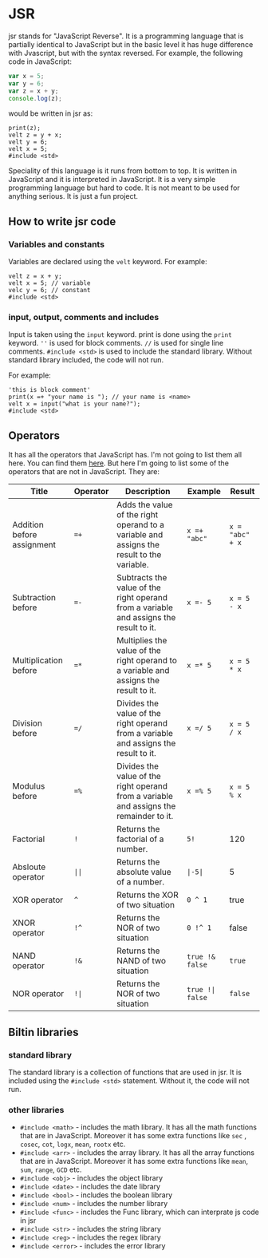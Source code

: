 # JSR

jsr stands for "JavaScript Reverse". It is a programming language that is partially identical to JavaScript but in the basic level it has huge difference with Jvascript, but with the syntax reversed. For example, the following code in JavaScript:

```js
var x = 5;
var y = 6;
var z = x + y;
console.log(z);
```

would be written in jsr as:

```jsr
print(z);
velt z = y + x;
velt y = 6;
velt x = 5;
#include <std>
```

Speciality of this language is it runs from bottom to top. It is written in JavaScript and it is interpreted in JavaScript. It is a very simple programming language but hard to code. It is not meant to be used for anything serious. It is just a fun project.

## How to write jsr code

### Variables and constants

Variables are declared using the `velt` keyword. For example:

```jsr
velt z = x + y;
velt x = 5; // variable
velc y = 6; // constant
#include <std>
```

### input, output, comments and includes

Input is taken using the `input` keyword. print is done using the `print` keyword. `''` is used for block comments. `//` is used for single line comments. `#include <std>` is used to include the standard library. Without standard library included, the code will not run.

For example:

```jsr
'this is block comment'
print(x =+ "your name is "); // your name is <name>
velt x = input("what is your name?");
#include <std>
```

## Operators

It has all the operators that JavaScript has. I'm not going to list them all here. You can find them [here](https://developer.mozilla.org/en-US/docs/Web/JavaScript/Guide/Expressions_and_Operators). But here I'm going to list some of the operators that are not in JavaScript. They are:

| Title                      | Operator | Description                                                                               | Example          | Result          |
| -------------------------- | -------- | ----------------------------------------------------------------------------------------- | ---------------- | --------------- |
| Addition before assignment | `=+`     | Adds the value of the right operand to a variable and assigns the result to the variable. | `x =+ "abc"`     | `x = "abc" + x` |
| Subtraction before         | `=-`     | Subtracts the value of the right operand from a variable and assigns the result to it.    | `x =- 5`         | `x = 5 - x`     |
| Multiplication before      | `=*`     | Multiplies the value of the right operand to a variable and assigns the result to it.     | `x =* 5`         | `x = 5 * x`     |
| Division before            | `=/`     | Divides the value of the right operand from a variable and assigns the result to it.      | `x =/ 5`         | `x = 5 / x`     |
| Modulus before             | `=%`     | Divides the value of the right operand from a variable and assigns the remainder to it.   | `x =% 5`         | `x = 5 % x`     |
| Factorial                  | `!`      | Returns the factorial of a number.                                                        | `5!`             | 120             |
| Absloute operator          | `\|\|`   | Returns the absolute value of a number.                                                   | `\|-5\|`         | 5               |
| XOR operator               | `^`      | Returns the XOR of two situation                                                          | `0 ^ 1`          | true            |
| XNOR operator              | `!^`     | Returns the NOR of two situation                                                          | `0 !^ 1`         | false           |
| NAND operator              | `!&`     | Returns the NAND of two situation                                                         | `true !& false`  | `true`          |
| NOR operator               | `!\|`    | Returns the NOR of two situation                                                          | `true !\| false` | `false`         |

## Biltin libraries

### standard library

The standard library is a collection of functions that are used in jsr. It is included using the `#include <std>` statement. Without it, the code will not run.

### other libraries

- `#include <math>` - includes the math library. It has all the math functions that are in JavaScript. Moreover it has some extra functions like `sec` , `cosec`, `cot`, `logx`, `mean`, `rootx` etc.
- `#include <arr>` - includes the array library. It has all the array functions that are in JavaScript. Moreover it has some extra functions like `mean`, `sum`, `range`, `GCD` etc.
- `#include <obj>` - includes the object library
- `#include <date>` - includes the date library
- `#include <bool>` - includes the boolean library
- `#include <num>` - includes the number library
- `#include <func>` - includes the Func library, which can interprate js code in jsr
- `#include <str>` - includes the string library
- `#include <reg>` - includes the regex library
- `#include <error>` - includes the error library
